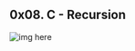 <h2>0x08. C - Recursion</h2>
<img src="https://s3.amazonaws.com/intranet-projects-files/holbertonschool-low_level_programming/219/a88.jpg" alt="img here">